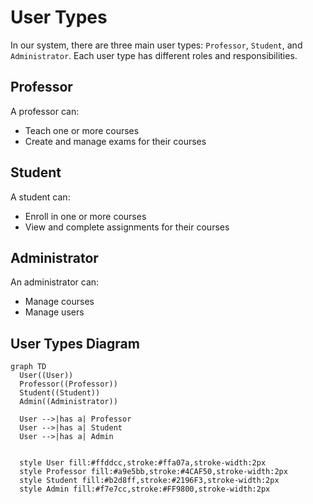 # User Types

In our system, there are three main user types: `Professor`, `Student`, and `Administrator`. Each user type has different roles and responsibilities.

## Professor

A professor can:

- Teach one or more courses
- Create and manage exams for their courses

## Student

A student can:

- Enroll in one or more courses
- View and complete assignments for their courses

## Administrator

An administrator can:

- Manage courses
- Manage users

## User Types Diagram

```mermaid
graph TD
  User((User))
  Professor((Professor))
  Student((Student))
  Admin((Administrator))

  User -->|has a| Professor
  User -->|has a| Student
  User -->|has a| Admin


  style User fill:#ffddcc,stroke:#ffa07a,stroke-width:2px
  style Professor fill:#a9e5bb,stroke:#4CAF50,stroke-width:2px
  style Student fill:#b2d8ff,stroke:#2196F3,stroke-width:2px
  style Admin fill:#f7e7cc,stroke:#FF9800,stroke-width:2px


```
